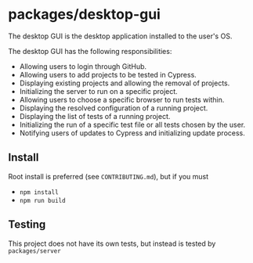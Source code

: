 # packages/desktop-gui

The desktop GUI is the desktop application installed to the user's OS.

The desktop GUI has the following responsibilities:

- Allowing users to login through GitHub.
- Allowing users to add projects to be tested in Cypress.
- Displaying existing projects and allowing the removal of projects.
- Initializing the server to run on a specific project.
- Allowing users to choose a specific browser to run tests within.
- Displaying the resolved configuration of a running project.
- Displaying the list of tests of a running project.
- Initializing the run of a specific test file or all tests chosen by the user.
- Notifying users of updates to Cypress and initializing update process.

## Install

Root install is preferred (see `CONTRIBUTING.md`), but if you must

* `npm install`
* `npm run build`

## Testing

This project does not have its own tests, but instead is tested by `packages/server`
